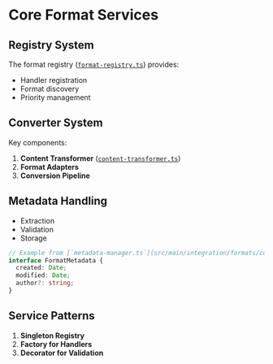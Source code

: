 # Core Format Services

## Registry System
The format registry ([`format-registry.ts`](src/main/integration/formats/core/format-registry.ts)) provides:
- Handler registration
- Format discovery
- Priority management

## Converter System
Key components:
1. **Content Transformer** ([`content-transformer.ts`](src/main/integration/formats/core/content-transformer.ts))
2. **Format Adapters**
3. **Conversion Pipeline**

## Metadata Handling
- Extraction
- Validation
- Storage

```typescript
// Example from [`metadata-manager.ts`](src/main/integration/formats/core/metadata-manager.ts)
interface FormatMetadata {
  created: Date;
  modified: Date;
  author?: string;
}
```

## Service Patterns
1. **Singleton Registry**
2. **Factory for Handlers**
3. **Decorator for Validation**